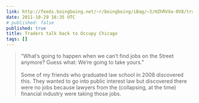 ```yaml
---
link: http://feeds.boingboing.net/~r/boingboing/iBag/~3/HZhRVXa-0V8/traders-talk-back-to-occupy-chicago.html
date: 2011-10-29 16:35 UTC
# published: false
published: true
title: Traders talk back to Occupy Chicago
tags: []
---
```


> "What’s going to happen when we can’t find jobs on the Street anymore? Guess what: We’re going to take yours."<br><br>Some of my friends who graduated law school in 2008 discovered this. They wanted to go into public interest law but discovered there were no jobs because lawyers from the (collapsing, at the time) financial industry were taking those jobs.
